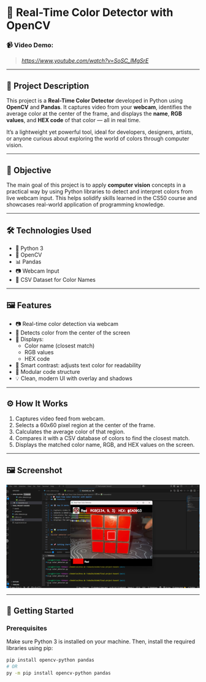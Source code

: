 # 🎨 Real-Time Color Detector with OpenCV

### 📹 Video Demo:
> *https://www.youtube.com/watch?v=SoSC_lMgSrE*

---

## 📖 Project Description

This project is a **Real-Time Color Detector** developed in Python using **OpenCV** and **Pandas**. It captures video from your **webcam**, identifies the average color at the center of the frame, and displays the **name**, **RGB values**, and **HEX code** of that color — all in real time.

It’s a lightweight yet powerful tool, ideal for developers, designers, artists, or anyone curious about exploring the world of colors through computer vision.

---

## 🎯 Objective

The main goal of this project is to apply **computer vision** concepts in a practical way by using Python libraries to detect and interpret colors from live webcam input. This helps solidify skills learned in the CS50 course and showcases real-world application of programming knowledge.

---

## 🛠️ Technologies Used

- 🐍 Python 3  
- 🧠 OpenCV  
- 📊 Pandas  
- 📷 Webcam Input  
- 📁 CSV Dataset for Color Names

---

## 🖼️ Features

- 📷 Real-time color detection via webcam  
- 🎯 Detects color from the center of the screen  
- 🌈 Displays:
  - Color name (closest match)
  - RGB values
  - HEX code  
- 🧠 Smart contrast: adjusts text color for readability  
- 🧩 Modular code structure  
- 💡 Clean, modern UI with overlay and shadows

---

## ⚙️ How It Works

1. Captures video feed from webcam.
2. Selects a 60x60 pixel region at the center of the frame.
3. Calculates the average color of that region.
4. Compares it with a CSV database of colors to find the closest match.
5. Displays the matched color name, RGB, and HEX values on the screen.

---

## 🖼️ Screenshot

![Color Detector Screenshot](images/final-project-havard.png)


---

## 🚀 Getting Started

### Prerequisites

Make sure Python 3 is installed on your machine. Then, install the required libraries using pip:

```bash
pip install opencv-python pandas
# OR
py -m pip install opencv-python pandas
